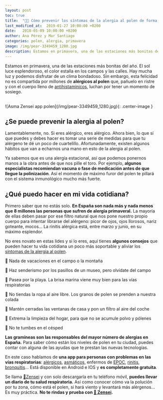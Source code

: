```yaml
---
layout: post
toc: true
title:  "🌼🤧 Cómo prevenir los síntomas de la alergia al polen de forma fácil"
last_modified_at:  2019-01-27 10:00:00 +0200
date:   2018-05-09 10:00:00 +0200
author: Ana Pérez y Mar Santiago
categories: polen, alergia, primavera
image: /img/pear-3349459_1280.jpg
description: Estamos en primavera, una de las estaciones más bonitas del año. El sol luce esplendoroso, el color estalla en los campos y las calles. Hay mucha luz y podemos disfrutar de un clima bondadoso. Sin embargo, esta felicidad no es...
---
```


Estamos en primavera, una de las estaciones más bonitas del año. El sol luce esplendoroso, el color estalla en los campos y las calles. Hay mucha luz y podemos disfrutar de un clima bondadoso. Sin embargo, esta felicidad no es compartida por millones de **alérgicos al polen** que, pañuelo en ristre y con el cuerpo lleno de [antihistamínicos](http://muysaludable.sanitas.es/salud/epoca-antihistaminicos-efecto-tienen-cuerpo/), luchan por tener un momento de sosiego.

<br>
![Asma Zensei app polen](/img/pear-3349459_1280.jpg){: .center-image }
<br>

## **¿Se puede prevenir la alergia al polen?**

Lamentablemente, no. Si eres alérgico, eres alérgico. Ahora bien, lo que sí que puedes y debes hacer es tomar una serie de medidas para que tu alérgeno te dé un poco de cuartelillo. Afortunadamente, existen algunos hábitos que van a echarnos una mano en esto de la alergia al polen.

Ya sabemos que es una alergia estacional, así que podemos ponernos manos a la obra antes de que nos pille el toro. Por ejemplo, **algunos especialistas recomiendan vacuna o fase de medicación antes de que llegue la polinización**. Así el momento de máximo furor del polen te  pillará con el sistema inmunológico mucho más fuerte.

## **¿Qué puedo hacer en mi vida cotidiana?**

Primero saber que no estás solo. **En España son nada más y nada menos que 8 millones las personas que sufren de alergia primaveral.** La mayoría de ellas deben pasar por ese filtro natural que nos pone nuestro propio cuerpo para intentar librarse del alérgeno: picor de ojos, ojos llorosos, nariz goteante, mocos… La rinitis alérgica está, entre marzo y junio, en su máximo esplendor.

No eres novato en estas lides y si lo eres, aquí tienes **algunos consejos** que pueden hacer tu vida cotidiana un poco más soportable y aliviar los [síntomas de la alergia al polen](https://zenseiapp.com/blog/2018/04/25/cuales-sintomas-alergia-polen/).

🤧 Nada de vacaciones en el campo o la montaña

🤧 Haz senderismo por los pasillos de un museo, pero olvídate del campo

🤧 Pasea por la playa. La brisa marina viene muy bien para las vías respiratorias

🤧 No tiendas la ropa al aire libre. Los granos de polen se prenden a nuestra colada

🤧 Mantén cerradas las ventanas de casa y pon un filtro al aire del coche

🤧 Extrema la limpieza del hogar, para que no se acumule polvo y pólenes

🤧 No te tumbes en el césped

**Las gramíneas son las responsables del mayor número de alergias en España.** Para saber cómo están los niveles de polen en tu ciudad, puedes contar con alguna de las ayudas que te prestan las nuevas tecnologías.

En este caso hablamos de **una app para personas con problemas en las vías respiratorias**: [alérgicos](https://es.wikipedia.org/wiki/Alergia), [asmáticos](https://kidshealth.org/es/teens/flare-up-esp.html), enfermos de [EPOC](https://medlineplus.gov/spanish/ency/article/000091.htm), [rinitis](https://medlineplus.gov/spanish/hayfever.html), [bronquitis](https://medlineplus.gov/spanish/acutebronchitis.html)… Está disponible en Android e IOS y **es completamente gratuita**.

Se llama [📱Zensei](https://zenseiapp.com) y con solo descargarla en tu teléfono móvil, **puedes llevar un diario de tu salud respiratoria.** Así como conocer cómo va la polución por tu zona, cómo está el polen, si hará viento y levantará más alérgenos… Es muy práctica. **No te rindas y prueba con [📱 Zensei](https://zenseiapp.com).**





